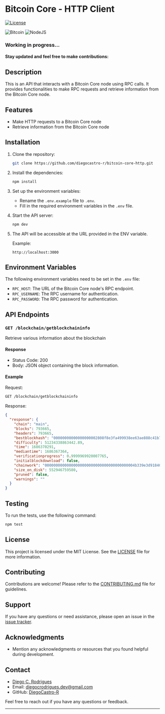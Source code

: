 # Bitcoin Core - HTTP Client

[![License](https://img.shields.io/badge/license-MIT-blue.svg)](https://opensource.org/licenses/MIT)


![Bitcoin](https://img.shields.io/badge/Bitcoin-000?style=for-the-badge&logo=bitcoin&logoColor=white)
![NodeJS](https://img.shields.io/badge/node.js-6DA55F?style=for-the-badge&logo=node.js&logoColor=white)

### Working in progress...
#### Stay updated and feel free to make contributions:

## Description

This is an API that interacts with a Bitcoin Core node using RPC calls. It provides functionalities to make RPC requests and retrieve information from the Bitcoin Core node.

## Features

- Make HTTP requests to a Bitcoin Core node
- Retrieve information from the Bitcoin Core node

## Installation

1. Clone the repository:

   ```bash
   git clone https://github.com/diegocastro-r/bitcoin-core-http.git
   ```

2. Install the dependencies:

   ```bash
   npm install
   ```

3. Set up the environment variables:

   - Rename the `.env.example` file to `.env`.
   - Fill in the required environment variables in the `.env` file.

4. Start the API server:

   ```bash
   npm dev
   ```

5. The API will be accessible at the URL provided in the ENV variable.

   Example:

   ```plaintext
   http://localhost:3000
   ```

## Environment Variables

The following environment variables need to be set in the `.env` file:

- `RPC_HOST`: The URL of the Bitcoin Core node's RPC endpoint.
- `RPC_USERNAME`: The RPC username for authentication.
- `RPC_PASSWORD`: The RPC password for authentication.

## API Endpoints

### `GET /blockchain/getblockchaininfo`

Retrieve various information about the blockchain

#### Response

- Status Code: 200
- Body: JSON object containing the block information.

#### Example

Request:

```bash
GET /blockchain/getblockchaininfo
```

Response:

```json
{
  "response": {
    "chain": "main",
    "blocks": 793665,
    "headers": 793665,
    "bestblockhash": "00000000000000000002808f8e3fa499938ee63ae888c41b7634e8af8c74ab77",
    "difficulty": 51234338863442.89,
    "time": 1686370291,
    "mediantime": 1686367364,
    "verificationprogress": 0.9999969920007765,
    "initialblockdownload": false,
    "chainwork": "00000000000000000000000000000000000000004b339e3d91840d5bdc237e54",
    "size_on_disk": 552946759580,
    "pruned": false,
    "warnings": ""
  }
}
```

## Testing

To run the tests, use the following command:

```bash
npm test
```

## License

This project is licensed under the MIT License. See the [LICENSE](LICENSE) file for more information.

## Contributing

Contributions are welcome! Please refer to the [CONTRIBUTING.md](CONTRIBUTING.md) file for guidelines.

## Support

If you have any questions or need assistance, please open an issue in the [issue tracker](https://github.com/your-username/your-repo/issues).

## Acknowledgments

- Mention any acknowledgments or resources that you found helpful during development.

## Contact

- [Diego C. Rodrigues](https://github.com/diegocastro-r)
- Email: diegocrodrigues.dev@gmail.com
- GitHub: [DiegoCastro-R](https://github.com/diegocastro-r)

Feel free to reach out if you have any questions or feedback.

---
